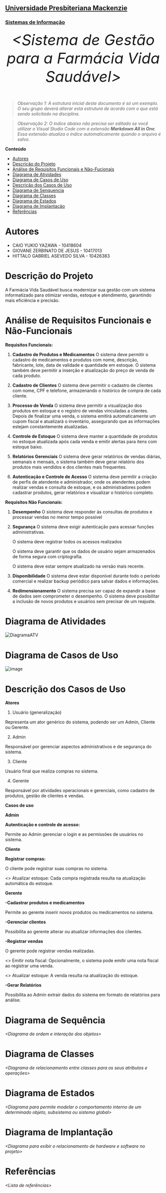 <h2><a href= "https://www.mackenzie.br">Universidade Presbiteriana Mackenzie</a></h2>
<h3><a href= "https://www.mackenzie.br/graduacao/sao-paulo-higienopolis/sistemas-de-informacao">Sistemas de Informação</a></h3>


<font size="+12"><center>
*&lt;Sistema de Gestão para a Farmácia Vida Saudável&gt;*
</center></font>

>*Observação 1: A estrutura inicial deste documento é só um exemplo. O seu grupo deverá alterar esta estrutura de acordo com o que está sendo solicitado na disciplina.*

>*Observação 2: O índice abaixo não precisa ser editado se você utilizar o Visual Studio Code com a extensão **Markdown All in One**. Essa extensão atualiza o índice automaticamente quando o arquivo é salvo.*

**Conteúdo**

- [Autores](#nome-alunos)
- [Descrição do Projeto](#introdução-do-projeto)
- [Análise de Requisitos Funcionais e Não-Fucionais](#descrição-dos-requisitos)
- [Diagrama de Atividades](#diagrama-de-atividades) 
- [Diagrama de Casos de Uso](#diagrama-de-comportamento-atores)
- [Descrição dos Casos de Uso](#descrição-das-funcões)
- [Diagrama de Senquencia](#diagrama-de-ordem-interações)
- [Diagrama de Classes](#diagrama-orientado-objetos)
- [Diagrama de Estados](#diagrama-estrutura-componente)
- [Diagrama de Implantação](#diagrama-de-hardware-software)
- [Referências](#referências)


# Autores

* CAIO YUKIO YAZAWA - 10418604  
* GIOVANE ZERBINATO DE JESUS - 10417013 
* HITTALO GABRIEL ASEVEDO SILVA - 10426383 

# Descrição do Projeto

A Farmácia Vida Saudável busca modernizar sua gestão com um sistema informatizado para otimizar vendas, estoque e atendimento, garantindo mais eficiência e precisão.

# Análise de Requisitos Funcionais e Não-Funcionais
**Requisitos Funcionais:**

1. **Cadastro de Produtos e Medicamentos**
   O sistema deve permitir o cadastro de medicamentos e produtos com nome, descrição, fabricante, lote, data de validade e quantidade em estoque. O sistema também deve permitir a inserção e atualização do preço de venda de cada produto.
   
2. **Cadastro de Clientes**
   O sistema deve permitir o cadastro de clientes com nome, CPF e telefone, armazenando o histórico de compra de cada cliente.
   
3. **Processo de Venda**
   O sistema deve permitir a visualização dos produtos em estoque e o registro de vendas vinculadas a clientes. Depois de finalizar uma venda, o sistema emitirá automaticamente um cupom fiscal e atualizará o inventário, assegurando que as informações estejam constantemente atualizadas.
   
4. **Controle de Estoque**
   O sistema deve manter a quantidade de produtos no estoque atualizada após cada venda e emitir alertas para itens com estoque baixo.
   
5. **Relatórios Gerenciais**
   O sistema deve gerar relatórios de vendas diárias, semanais e mensais, o sistema também deve gerar relatório dos produtos mais vendidos e dos clientes mais frequentes.
   
6. **Autenticação e Controle de Acesso**
   O sistema deve permitir a criação de perfis de atendente e administrador, onde os atendentes podem realizar vendas e consulta de estoque, e os administradores podem cadastrar produtos, gerar relatórios e visualizar o histórico completo.
   
**Requisitos Não Funcionais:**

1. **Desempenho**
   O sistema deve responder às consultas de produtos e processar vendas no menor tempo possível
   
2. **Segurança**
   O sistema deve exigir autenticação para acessar funções administrativas.
   
   O sistema deve registrar todos os acessos realizados
   
   O sistema deve garantir que os dados de usuário sejam armazenados de forma segura com criptografia.
   
   O sistema deve estar sempre atualizado na versão mais recente.
   
4. **Disponibilidade**
    O sistema deve estar disponível durante todo o período comercial e realizar backup periódico para salvar dados e informações.
   
5. **Redimensionamento**
    O sistema precisa ser capaz de expandir a base de dados sem comprometer o desempenho.
    O sistema deve possibilitar a inclusão de novos produtos e usuários sem precisar de um reajuste. 

# Diagrama de Atividades

![DiagramaATV](https://github.com/user-attachments/assets/20e9c4cc-ceea-46ff-a480-90a12a107df0)


# Diagrama de Casos de Uso

![image](https://github.com/user-attachments/assets/d03bd69b-0fa1-4104-a047-232d9e99787d)


# Descrição dos Casos de Uso

**Atores**

1. Usuário (generalização)

Representa um ator genérico do sistema, podendo ser um Admin, Cliente ou Gerente.

2. Admin

Responsável por gerenciar aspectos administrativos e de segurança do sistema.

3. Cliente
   
Usuário final que realiza compras no sistema.

4. Gerente
   
Responsável por atividades operacionais e gerenciais, como cadastro de produtos, gestão de clientes e vendas.

**Casos de uso**

**Admin**

**Autenticação e controle de acesso:**

   Permite ao Admin gerenciar o login e as permissões de usuários no sistema.

**Cliente**

**Registrar compras:**

   O cliente pode registrar suas compras no sistema.

   <<include>> Atualizar estoque: Cada compra registrada resulta na atualização automática do estoque.

**Gerente**

**-Cadastrar produtos e medicamentos**

   Permite ao gerente inserir novos produtos ou medicamentos no sistema.

**-Gerenciar clientes**

   Possibilita ao gerente alterar ou atualizar informações dos clientes.

**-Registrar vendas**

   O gerente pode registrar vendas realizadas.

   <<extend>> Emitir nota fiscal: Opcionalmente, o sistema pode emitir uma nota fiscal ao registrar uma venda.

   <<include>> Atualizar estoque: A venda resulta na atualização do estoque.

**-Gerar Relatórios**

   Possibilita ao Admin extrair dados do sistema em formato de relatórios para análise.

# Diagrama de Sequência

*&lt;Diagrama de ordem e interação dos objetos&gt;*

# Diagrama de Classes

*&lt;Diagrama de relacionamento entre classes para os seus atributos e operações&gt;*

# Diagrama de Estados

*&lt;Diagrama para permite modelar o comportamento interno de um determinado objeto, subsistema ou sistema global&gt;*

# Diagrama de Implantação

*&lt;Diagrama para exibir o relacionamento de hardware e software no projeto&gt;*

# Referências

*&lt;Lista de referências&gt;*
